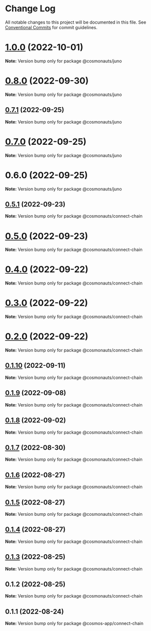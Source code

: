 # Change Log

All notable changes to this project will be documented in this file.
See [Conventional Commits](https://conventionalcommits.org) for commit guidelines.

# [1.0.0](https://github.com/cosmology-tech/create-cosmos-app/compare/@cosmonauts/juno@0.8.0...@cosmonauts/juno@1.0.0) (2022-10-01)

**Note:** Version bump only for package @cosmonauts/juno





# [0.8.0](https://github.com/cosmology-tech/create-cosmos-app/compare/@cosmonauts/juno@0.7.1...@cosmonauts/juno@0.8.0) (2022-09-30)

**Note:** Version bump only for package @cosmonauts/juno





## [0.7.1](https://github.com/cosmology-tech/create-cosmos-app/compare/@cosmonauts/juno@0.7.0...@cosmonauts/juno@0.7.1) (2022-09-25)

**Note:** Version bump only for package @cosmonauts/juno





# [0.7.0](https://github.com/cosmology-tech/create-cosmos-app/compare/@cosmonauts/juno@0.6.0...@cosmonauts/juno@0.7.0) (2022-09-25)

**Note:** Version bump only for package @cosmonauts/juno





# 0.6.0 (2022-09-25)

**Note:** Version bump only for package @cosmonauts/juno





## [0.5.1](https://github.com/cosmology-tech/create-cosmos-app/compare/@cosmonauts/connect-chain@0.5.0...@cosmonauts/connect-chain@0.5.1) (2022-09-23)

**Note:** Version bump only for package @cosmonauts/connect-chain





# [0.5.0](https://github.com/cosmology-tech/create-cosmos-app/compare/@cosmonauts/connect-chain@0.4.0...@cosmonauts/connect-chain@0.5.0) (2022-09-23)

**Note:** Version bump only for package @cosmonauts/connect-chain





# [0.4.0](https://github.com/cosmology-tech/create-cosmos-app/compare/@cosmonauts/connect-chain@0.3.0...@cosmonauts/connect-chain@0.4.0) (2022-09-22)

**Note:** Version bump only for package @cosmonauts/connect-chain





# [0.3.0](https://github.com/cosmology-tech/create-cosmos-app/compare/@cosmonauts/connect-chain@0.2.0...@cosmonauts/connect-chain@0.3.0) (2022-09-22)

**Note:** Version bump only for package @cosmonauts/connect-chain





# [0.2.0](https://github.com/cosmology-tech/create-cosmos-app/compare/@cosmonauts/connect-chain@0.1.10...@cosmonauts/connect-chain@0.2.0) (2022-09-22)

**Note:** Version bump only for package @cosmonauts/connect-chain





## [0.1.10](https://github.com/cosmology-tech/create-cosmos-app/compare/@cosmonauts/connect-chain@0.1.9...@cosmonauts/connect-chain@0.1.10) (2022-09-11)

**Note:** Version bump only for package @cosmonauts/connect-chain





## [0.1.9](https://github.com/cosmology-tech/create-cosmos-app/compare/@cosmonauts/connect-chain@0.1.8...@cosmonauts/connect-chain@0.1.9) (2022-09-08)

**Note:** Version bump only for package @cosmonauts/connect-chain





## [0.1.8](https://github.com/cosmology-tech/create-cosmos-app/compare/@cosmonauts/connect-chain@0.1.7...@cosmonauts/connect-chain@0.1.8) (2022-09-02)

**Note:** Version bump only for package @cosmonauts/connect-chain





## [0.1.7](https://github.com/cosmology-tech/create-cosmos-app/compare/@cosmonauts/connect-chain@0.1.6...@cosmonauts/connect-chain@0.1.7) (2022-08-30)

**Note:** Version bump only for package @cosmonauts/connect-chain





## [0.1.6](https://github.com/cosmology-tech/create-cosmos-app/compare/@cosmonauts/connect-chain@0.1.5...@cosmonauts/connect-chain@0.1.6) (2022-08-27)

**Note:** Version bump only for package @cosmonauts/connect-chain





## [0.1.5](https://github.com/cosmology-tech/create-cosmos-app/compare/@cosmonauts/connect-chain@0.1.4...@cosmonauts/connect-chain@0.1.5) (2022-08-27)

**Note:** Version bump only for package @cosmonauts/connect-chain





## [0.1.4](https://github.com/cosmology-tech/create-cosmos-app/compare/@cosmonauts/connect-chain@0.1.3...@cosmonauts/connect-chain@0.1.4) (2022-08-27)

**Note:** Version bump only for package @cosmonauts/connect-chain





## [0.1.3](https://github.com/cosmology-tech/create-cosmos-app/compare/@cosmonauts/connect-chain@0.1.2...@cosmonauts/connect-chain@0.1.3) (2022-08-25)

**Note:** Version bump only for package @cosmonauts/connect-chain





## 0.1.2 (2022-08-25)

**Note:** Version bump only for package @cosmonauts/connect-chain





## 0.1.1 (2022-08-24)

**Note:** Version bump only for package @cosmos-app/connect-chain
